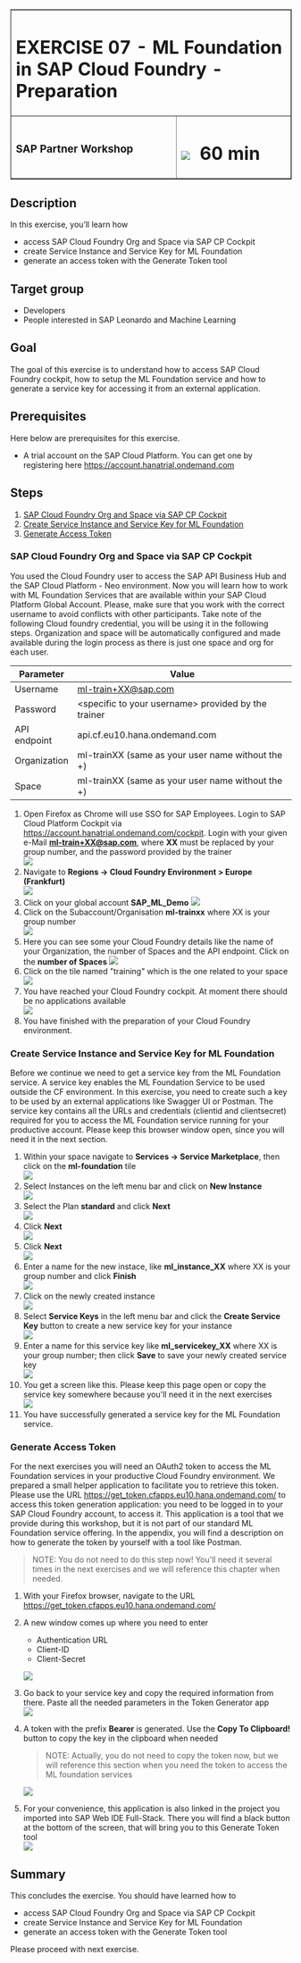 <table width=100% border=>
<tr><td colspan=2><h1>EXERCISE 07 - ML Foundation in SAP Cloud Foundry - Preparation</h1></td></tr>
<tr><td><h3>SAP Partner Workshop</h3></td><td><h1><img src="images/clock.png"> &nbsp;60 min</h1></td></tr>
</table>


## Description
In this exercise, you’ll learn how 

* access SAP Cloud Foundry Org and Space via SAP CP Cockpit
* create Service Instance and Service Key for ML Foundation
* generate an access token with the Generate Token tool

## Target group

* Developers
* People interested in SAP Leonardo and Machine Learning 


## Goal

The goal of this exercise is to understand how to access SAP Cloud Foundry cockpit, how to setup the ML Foundation service and how to generate a service key for accessing it from an external application.


## Prerequisites
  
Here below are prerequisites for this exercise.

* A trial account on the SAP Cloud Platform. You can get one by registering here <https://account.hanatrial.ondemand.com>


## Steps

1. [SAP Cloud Foundry Org and Space via SAP CP Cockpit](#cf-org-space)
1. [Create Service Instance and Service Key for ML Foundation](#service-instance-key)
1. [Generate Access Token](#access-token)



### <a name="cf-org-space"></a> SAP Cloud Foundry Org and Space via SAP CP Cockpit
You used the Cloud Foundry user to access the SAP API Business Hub and the SAP Cloud Platform - Neo environment. Now you will learn how to work with ML Foundation Services that are available within your SAP Cloud Platform Global Account. Please, make sure that you work with the correct username to avoid conflicts with other participants. Take note of the following Cloud foundry credential, you will be using it in the following steps.
Organization and space will be automatically configured and made available during the login process as there is just one space and org for each user.


|Parameter   |Value                                                |
|------------|-----------------------------------------------------|
|Username    |ml-train+XX@sap.com                                  |
|Password    |\<specific to your username\> provided by the trainer|
|API endpoint|api.cf.eu10.hana.ondemand.com                        |
|Organization|ml-trainXX (same as your user name without the +)    |
|Space       |ml-trainXX (same as your user name without the +)    |


1. Open Firefox as Chrome will use SSO for SAP Employees. Login to SAP Cloud Platform Cockpit via <https://account.hanatrial.ondemand.com/cockpit>. Login with your given e-Mail 
**ml-train+XX@sap.com**, where **XX** must be replaced by your group number, and the password provided by the trainer  
	![](images/01.png)
1.	Navigate to **Regions -> Cloud Foundry Environment > Europe (Frankfurt)**  
	![](images/02.png)
1.	Click on your global account **SAP\_ML\_Demo**  	![](images/03.png)
1.	Click on the Subaccount/Organisation **ml-trainxx** where XX is your group number  
	![](images/04.png)
1.	Here you can see some your Cloud Foundry details like the name of your Organization, the number of Spaces and the API endpoint. Click on the **number of Spaces**  	![](images/05.png)
1. Click on the tile named "training" which is the one related to your space  
	![](images/06.png)
1. You have reached your Cloud Foundry cockpit. At moment there should be no applications available  
	![](images/07.png)
1. You have finished with the preparation of your Cloud Foundry environment.



### <a name="service-instance-key"></a> Create Service Instance and Service Key for ML Foundation
Before we continue we need to get a service key from the ML Foundation service. A service key enables the ML Foundation Service to be used outside the CF environment. In this exercise, you need to create such a key to be used by an external applications like Swagger UI or Postman. The service key contains all the URLs and credentials (clientid and clientsecret) required for you to access the ML Foundation service running for your productive account. Please keep this browser window open, since you will need it in the next section.

1.	Within your space navigate to **Services -> Service Marketplace**, then click on the **ml-foundation** tile  
	![](images/08.png)
1.	Select Instances on the left menu bar and click on **New Instance**  
	![](images/09.png)
1.	Select the Plan **standard** and click **Next**  
	![](images/10.png)
1.	Click **Next**  
	![](images/11.png)
1.	Click **Next**  
	![](images/12.png)
1.	Enter a name for the new instace, like **ml\_instance\_XX** where XX is your group number and click **Finish**  
	![](images/13.png)
1.	Click on the newly created instance  
	![](images/14.png)
1.	Select **Service Keys** in the left menu bar and click the **Create Service Key** button to create a new service key for your instance  
	![](images/15.png)
1.	 Enter a name for this service key like **ml\_servicekey\_XX** where XX is your group number; then click **Save** to save your newly created service key  
	![](images/16.png)
1.	You get a screen like this. Please keep this page open or copy the service key somewhere because you'll need it in the next exercises  
	![](images/17.png)
1. You have successfully generated a service key for the ML Foundation service.




### <a name="access-token"></a> Generate Access Token
For the next exercises you will need an OAuth2 token to access the ML Foundation services in your productive Cloud Foundry environment. We prepared a small helper application to facilitate you to retrieve this token. Please use the URL <https://get_token.cfapps.eu10.hana.ondemand.com/> to access this token generation application: you need to be logged in to your SAP Cloud Foundry account, to access it. This application is a tool that we provide during this workshop, but it is not part of our standard ML Foundation service offering. In the appendix, you will find a description on how to generate the token by yourself with a tool like Postman. 

>NOTE: You do not need to do this step now! You'll need it several times in the next exercises and we will reference this chapter when needed.

1. With your Firefox browser, navigate to the URL <https://get_token.cfapps.eu10.hana.ondemand.com/> 
1. A new window comes up where you need to enter 

	- Authentication URL
	- Client-ID
	- Client-Secret  

	![](images/18.png)

1.	Go back to your service key and copy the required information from there. Paste all the needed parameters in the Token Generator app  
	![](images/19.png)
1.	A token with the prefix **Bearer** is generated. Use the **Copy To Clipboard!** button to copy the key in the clipboard when needed 
	>NOTE: Actually, you do not need to copy the token now, but we will reference this section when you need the token to access the ML foundation services  

	![](images/20.png)

1.	For your convenience, this application is also linked in the project you imported into SAP Web IDE Full-Stack. There you will find a black button at the bottom of the screen, that will bring you to this Generate Token tool  
	![](images/21.png)



## Summary
This concludes the exercise. You should have learned how to 

* access SAP Cloud Foundry Org and Space via SAP CP Cockpit
* create Service Instance and Service Key for ML Foundation
* generate an access token with the Generate Token tool

Please proceed with next exercise.
